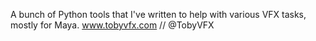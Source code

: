 A bunch of Python tools that I've written to help with various VFX tasks, mostly for Maya.
www.tobyvfx.com // @TobyVFX
